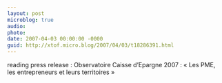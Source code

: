 ```yaml
---
layout: post
microblog: true
audio: 
photo: 
date: 2007-04-03 00:00:00 -0000
guid: http://xtof.micro.blog/2007/04/03/t18286391.html
---
```

reading press release : Observatoire Caisse d’Epargne 2007 :
« Les PME, les entrepreneurs et leurs territoires »
